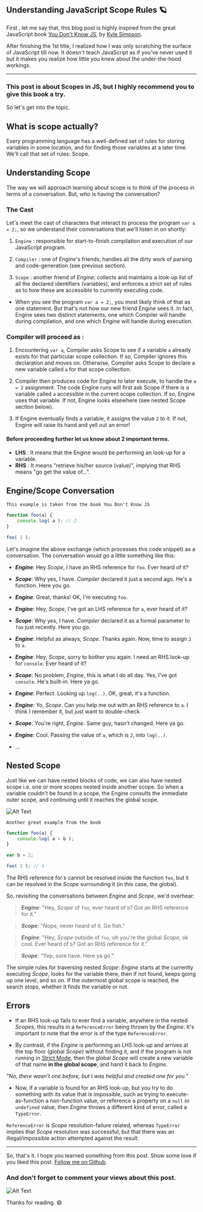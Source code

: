 ## Understanding JavaScript Scope Rules 🪐

First , let me say that, this blog post is highly inspired from the great JavaScript book [You Don't Know JS](https://github.com/getify/You-Dont-Know-JS/blob/1st-ed/README.md), by [Kyle Simpson](https://github.com/getify). 

After finishing the 1st title, I realized how I was only scratching the surface of JavaScript till now. It doesn't teach JavaScript as if you've never used it but it makes you realize how little you knew about the under-the-hood workings.

<hr>

### This post is about Scopes in JS, but I highly recommend you to give this book a try.
So let's get into the topic.

## What is scope actually?
Every programming language has a well-defined set of rules for storing variables in some location, and for finding those variables at a later time. We'll call that set of rules: Scope.

## Understanding Scope
The way we will approach learning about scope is to think of the process in terms of a conversation. But, *who* is having the conversation?

### The Cast

Let's meet the cast of characters that interact to process the program `var a = 2;`, so we understand their conversations that we'll listen in on shortly:

1. `Engine` : responsible for start-to-finish compilation and execution of our JavaScript program.

2. `Compiler` : one of *Engine*'s friends; handles all the dirty work of parsing and code-generation (see previous section).

3. `Scope` : another friend of *Engine*; collects and maintains a look-up list of all the declared identifiers (variables), and enforces a strict set of rules as to how these are accessible to currently executing code.

- When you see the program `var a = 2;`, you most likely think of that as one statement. But that's not how our new friend Engine sees it. In fact, Engine sees two distinct statements, one which Compiler will handle during compilation, and one which Engine will handle during execution.

### Compiler will proceed as : 
1. Encountering `var a`, Compiler asks Scope to see if a variable `a` already exists for that particular scope collection. If so, Compiler ignores this declaration and moves on. Otherwise, Compiler asks Scope to declare a new variable called `a` for that scope collection.

2. Compiler then produces code for Engine to later execute, to handle the `a = 2` assignment. The code Engine runs will first ask Scope if there is a variable called `a` accessible in the current scope collection. If so, Engine uses that variable. If not, Engine looks elsewhere (see nested Scope section below).

3. If Engine eventually finds a variable, it assigns the value `2` to it. If not, Engine will raise its hand and yell out an error!

#### Before proceeding further let us know about 2 important terms.
- **LHS** : It means that the Engine would be performing an look-up for a variable.
- **RHS** : It means "retrieve his/her source (value)", implying that RHS means "go get the value of...".

## Engine/Scope Conversation
```
This example is taken from the book You Don't Know JS
```

```js
function foo(a) {
	console.log( a ); // 2
}

foo( 2 );
```

Let's imagine the above exchange (which processes this code snippet) as a conversation. The conversation would go a little something like this:

- ***Engine***: Hey *Scope*, I have an RHS reference for `foo`. Ever heard of it?

- ***Scope***: Why yes, I have. *Compiler* declared it just a second ago. He's a function. Here you go.

- ***Engine***: Great, thanks! OK, I'm executing `foo`.

- ***Engine***: Hey, *Scope*, I've got an LHS reference for `a`, ever heard of it?

- ***Scope***: Why yes, I have. *Compiler* declared it as a formal parameter to `foo` just recently. Here you go.

- ***Engine***: Helpful as always, *Scope*. Thanks again. Now, time to assign `2` to `a`.

- ***Engine***: Hey, *Scope*, sorry to bother you again. I need an RHS look-up for `console`. Ever heard of it?

- ***Scope***: No problem, *Engine*, this is what I do all day. Yes, I've got `console`. He's built-in. Here ya go.

- ***Engine***: Perfect. Looking up `log(..)`. OK, great, it's a function.

- ***Engine***: Yo, *Scope*. Can you help me out with an RHS reference to `a`. I think I remember it, but just want to double-check.

- ***Scope***: You're right, *Engine*. Same guy, hasn't changed. Here ya go.

- ***Engine***: Cool. Passing the value of `a`, which is `2`, into `log(..)`.

- ...

## Nested Scope
Just like we can have nested blocks of code, we can also have nested scope i.e. one or more scopes nested inside another scope.
So when a variable couldn't be found in a scope, the Engine consults the immediate outer scope, and continuing until it reaches the global scope. 

![Alt Text](https://dev-to-uploads.s3.amazonaws.com/i/utrxj6pm6j75ap7e47zx.png)

```
Another great example from the book
```

```js
function foo(a) {
	console.log( a + b );
}

var b = 2;

foo( 2 ); // 4
```

The RHS reference for `b` cannot be resolved inside the function `foo`, but it can be resolved in the *Scope* surrounding it (in this case, the global).

So, revisiting the conversations between *Engine* and *Scope*, we'd overhear:

> ***Engine***: "Hey, *Scope* of `foo`, ever heard of `b`? Got an RHS reference for it."

> ***Scope***: "Nope, never heard of it. Go fish."

> ***Engine***: "Hey, *Scope* outside of `foo`, oh you're the global *Scope*, ok cool. Ever heard of `b`? Got an RHS reference for it."

> ***Scope***: "Yep, sure have. Here ya go."

The simple rules for traversing nested *Scope*: *Engine* starts at the currently executing *Scope*, looks for the variable there, then if not found, keeps going up one level, and so on. If the outermost global scope is reached, the search stops, whether it finds the variable or not.

## Errors
- If an RHS look-up fails to ever find a variable, anywhere in the nested *Scope*s, this results in a `ReferenceError` being thrown by the *Engine*. It's important to note that the error is of the type `ReferenceError`.

- By contrast, if the *Engine* is performing an LHS look-up and arrives at the top floor (global *Scope*) without finding it, and if the program is not running in [Strict Mode](https://developer.mozilla.org/en-US/docs/Web/JavaScript/Reference/Strict_mode), then the global *Scope* will create a new variable of that name **in the global scope**, and hand it back to *Engine*.

*"No, there wasn't one before, but I was helpful and created one for you."*

- Now, if a variable is found for an RHS look-up, but you try to do something with its value that is impossible, such as trying to execute-as-function a non-function value, or reference a property on a `null` or `undefined` value, then *Engine* throws a different kind of error, called a `TypeError`.

`ReferenceError` is *Scope* resolution-failure related, whereas `TypeError` implies that *Scope* resolution was successful, but that there was an illegal/impossible action attempted against the result.

<hr>

So, that's it. I hope you learned something from this post. 
Show some love if you liked this post. [Follow me on Github](https://github.com/Soumya-Dey).

### And don't forget to comment your views about this post.

![Alt Text](https://dev-to-uploads.s3.amazonaws.com/i/e67sa6u0vueytg1kavpj.jpg)

Thanks for reading. 😄